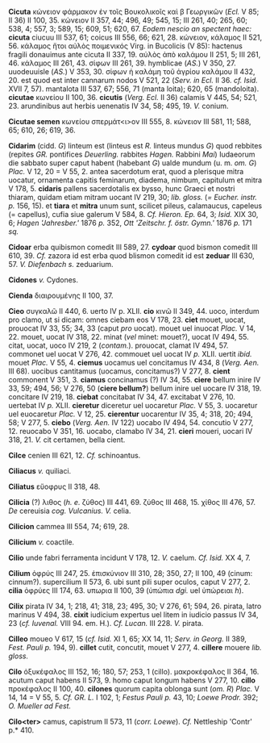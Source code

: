 **Cicuta** κώνειον φάρμακον ἐν τοῖς Βουκολικοῖς καὶ β Γεωργικῶν (*Ecl.*
V 85; II 36) II 100, 35. κώνειον II 357, 44; 496, 49; 545, 15; III 261,
40; 265, 60; 538, 4; 557, 3; 589, 15; 609, 51; 620, 67. *Eodem nescio an
spectent haec:* **cicuta** ciucuu III 537, 61; coicus III 556, 66; 621,
28. κώνειον, κάλαμος II 521, 56. κάλαμος ἤτοι αὐλὸς ποιμενικός Virg. in
Bucolicis (V 85): hactenus fragili donauimus ante cicuta II 337, 19.
αὐλὸς ἀπὸ καλάμου II 251, 5; III 261, 46. κάλαμος III 261, 43. σίφων III
261, 39. hymblicae (*AS.*) V 350, 27. uuodeuuisle (*AS.*) V 353, 30.
σίφων ἡ καλάμη τοῦ ἀγρίου καλάμου II 432, 20. est quod est inter
cannarum nodos V 521, 22 (*Serv. in Ecl.* II 36. *cf. Isid.* XVII 7,
57). mantalota III 537, 67; 556, 71 (manta loita); 620, 65 (mandoloita).
**cicutae** κωνείου II 100, 36. **cicutis** (*Verg. Ecl.* II 36)
calamis V 445, 54; 521, 23. arundinibus aut herbis uenenatis IV 34, 58;
495, 19. *V.* conium.

**Cicutae semen** κωνείου σπερμάτ\<ι\>ον III 555, 8. κώνειον III 581,
11; 588, 65; 610, 26; 619, 36.

**Cidarim** (cidd. *G*) linteum est (linteus est *R.* linteus mundus
*G*) quod rebbites (repites *GR.* pontifices *Deuerling.* rabbites
*Hagen.* Rabbini *Mai*) Iudaeorum die sabbato super caput habent
(habebant *G*) ualde mundum (u. m. *om. G*) *Plac.* V 12, 20 = V 55, 2.
antea sacerdotum erat, quod a plerisque mitra uocatur, ornamenta capitis
feminarum, diadema, nimbum, capitulum et mitra V 178, 5. **cidaris**
pallens sacerdotalis ex bysso, hunc Graeci et nostri thiaram, quidam
etiam mitram uocant IV 219, 30; *lib. gloss.* (*= Eucher. instr. p.*
156, 15). et **tiara** et **mitra** unum sunt, scilicet pileus,
calamaucus, capeleus (= capellus), cufia siue galerum V 584, 8. *Cf.
Hieron. Ep.* 64, 3; *Isid.* XIX 30, 6; *Hagen 'Jahresber.'* 1876 *p.*
352, *Ott 'Zeitschr. f. östr. Gymn.'* 1876 *p.* 171 *sq.*

**Cidoar** erba quibismon comedit III 589, 27. **cydoar** quod bismon
comedit III 610, 39. *Cf.* zazora id est erba quod blismon comedit id
est **zeduar** III 630, 57. *V. Diefenbach s.* zeduarium.

**Cidones** *v.* Cydones.

**Cienda** διαιρουμένης II 100, 37.

**Cieo** συγκαλῶ II 440, 6. uerto IV p. XLII. **cio** κινῶ II 349, 44.
uoco, interdum pro clamo, ut si dicam: omnes ciebam eos V 178, 23.
**ciet** mouet, uocat, prouocat IV 33, 55; 34, 33 (caput *pro* uocat).
mouet uel inuocat *Plac.* V 14, 22. mouet, uocat IV 318, 22. minat
(*vel* minet: mouet?), uocat IV 494, 55. citat, uocat, uoco IV 219, 2
(*contam.*). prouocat, clamat IV 494, 57. commonet uel uocat V 276, 42.
commouet uel uocat IV *p.* XLII. uertit *ibid.* mouet *Plac.* V 55, 4.
**ciemus** uocamus uel concitamus IV 434, 8 (*Verg. Aen.* III 68).
uocibus cantitamus (uocamus, concitamus?) V 277, 8. **cient** commonent
V 351, 3. **ciamus** concinamus (?) IV 34, 55. **ciere** bellum inire IV
33, 59; 494, 56; V 276, 50 (**ciere bellum?**) bellum inire uel uocare
IV 318, 19. concitare IV 219, 18. **ciebat** concitabat IV 34, 47.
excitabat V 276, 10. uertebat IV *p.* XLII. **cieretur** diceretur uel
uocaretur *Plac.* V 55, 3. uocaretur uel euocaretur *Plac.* V 12, 25.
**cierentur** uocarentur IV 35, 4; 318, 20; 494, 58; V 277, 5. **ciebo**
(*Verg. Aen.* IV 122) uocabo IV 494, 54. concutio V 277, 12. reuocabo
V 351, 16. uocabo, clamabo IV 34, 21. **cieri** moueri, uocari IV 318,
21. *V.* cit certamen, bella cient.

**Cilce** cenien III 621, 12. *Cf.* schinoantus.

**Ciliacus** *v.* quiliaci.

**Ciliatus** εὔοφρυς II 318, 48.

**Cilicia** (?) λιθος (*h. e.* ζύθος) III 441, 69. ζύθος III 468, 15.
χίθος III 476, 57. *De* cereuisia *cog. Vulcanius. V.* celia.

**Cilicion** cammea III 554, 74; 619, 28.

**Cilicium** *v.* coactile.

**Cilio** unde fabri ferramenta incidunt V 178, 12. *V.* caelum. *Cf.
Isid.* XX 4, 7.

**Cilium** ὀφρύς III 247, 25. ἐπισκύνιον III 310, 28; 350, 27; II 100,
49 (cinum: cinnum?). supercilium II 573, 6. ubi sunt pili super oculos,
caput V 277, 2. **cilia** ὀφρύες III 174, 63. υπωρια II 100, 39 (ὑπώπια
*dgi.* uel ὑπώρειαι *h*).

**Cilix** pirata IV 34, 1; 218, 41; 318, 23; 495, 30; V 276, 61; 594,
26. pirata, latro marinus V 494, 38. **cixit** iudicium expertus uel
litem in iudicio passus IV 34, 23 (*cf. Iuvenal.* VIII 94. em. H.). *Cf.
Lucan.* III 228. *V.* pirata.

**Cilleo** moueo V 617, 15 (*cf. Isid.* XI 1, 65; XX 14, 11; *Serv. in
Georg.* II 389, *Fest. Pauli p.* 194, 9). **cillet** cutit, concutit,
mouet V 277, 4. **cillere** mouere *lib. gloss.*

**Cilo** ὀξυκέφαλος III 152, 16; 180, 57; 253, 1 (cillo). μακροκέφαλος
II 364, 16. acutum caput habens II 573, 9. homo caput longum habens V
277, 10. **cillo** προκέφαλος II 100, 40. **cilones** quorum capita
oblonga sunt (*om. R*) *Plac.* V 14, 14 = V 55, 5. *Cf. GR. L.* I 102,
1; *Festus Pauli p.* 43, 10; *Loewe Prodr.* 392; *O. Mueller ad Fest.*

**Cilo\<ter\>** camus, capistrum II 573, 11 (*corr. Loewe*). *Cf.*
Nettleship 'Contr' p.* 410.
